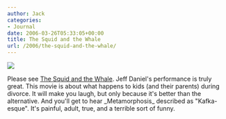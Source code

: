 ```yaml
---
author: Jack
categories:
- Journal
date: 2006-03-26T05:33:05+00:00
title: The Squid and the Whale
url: /2006/the-squid-and-the-whale/
---
```


![][1] 

Please see [The Squid and the Whale][2]. Jeff Daniel's performance is truly great. This movie is about what happens to kids (and their parents) during divorce. It will make you laugh, but only because it's better than the alternative. And you'll get to hear \_Metamorphosis\_ described as "Kafka-esque". It's painful, adult, true, and a terrible sort of funny. 


[1]: /files/squidandwhale.jpg
[2]: http://www.rottentomatoes.com/m/squid_and_the_whale/
